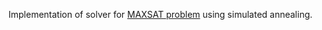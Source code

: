 Implementation of solver for [MAXSAT problem](https://en.wikipedia.org/wiki/Maximum_satisfiability_problem) using simulated annealing.
